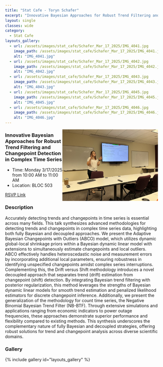 ```yaml
---
title: "Stat Cafe - Toryn Schafer"
excerpt: "Innovative Bayesian Approaches for Robust Trend Filtering and Changepoint Detection in Complex Time Series"
layout: single
classes: wide
category: 
  - Stat Cafe
layouts_gallery:
  - url: /assets/images/stat_cafe/Schafer_Mar_17_2025/IMG_4041.jpg
    image_path: /assets/images/stat_cafe/Schafer_Mar_17_2025/IMG_4041.jpg
    alt: "IMG_4041.jpg"
  - url: /assets/images/stat_cafe/Schafer_Mar_17_2025/IMG_4042.jpg
    image_path: /assets/images/stat_cafe/Schafer_Mar_17_2025/IMG_4042.jpg
    alt: "IMG_4042.jpg"
  - url: /assets/images/stat_cafe/Schafer_Mar_17_2025/IMG_4043.jpg
    image_path: /assets/images/stat_cafe/Schafer_Mar_17_2025/IMG_4043.jpg
    alt: "IMG_4043.jpg"
  - url: /assets/images/stat_cafe/Schafer_Mar_17_2025/IMG_4045.jpg
    image_path: /assets/images/stat_cafe/Schafer_Mar_17_2025/IMG_4045.jpg
    alt: "IMG_4045.jpg"
  - url: /assets/images/stat_cafe/Schafer_Mar_17_2025/IMG_4046.jpg
    image_path: /assets/images/stat_cafe/Schafer_Mar_17_2025/IMG_4046.jpg
    alt: "IMG_4046.jpg"
---
```



<img src="https://github.com/tamusgsa/tamusgsa.github.io/blob/master/assets/images/stat_cafe/Schafer_Mar_17_2025/IMG_4044.jpg?raw=true" alt="Header" width="315" style="float: right;"/> 


### Innovative Bayesian Approaches for Robust Trend Filtering and Changepoint Detection in Complex Time Series

- Time: Monday 3/17/2025 from 10:00 AM to 11:00 AM
- Location: BLOC 503


[RSVP Link](<https://urldefense.com/v3/__https://forms.gle/jexAqcQHGQ7HLY8B9__;!!KwNVnqRv!AaNG32ExbeQ3iAz9kRd1vqaofcPv_MWlNfJHge-dWqk7qlg9iPo7OlMy_uvrTpZYogVxlQLcxwCpWAYGlo4m4Q$>)

### Description
Accurately detecting trends and changepoints in time series is essential across many fields. This talk synthesizes advanced methodologies for detecting trends and changepoints in complex time series data, highlighting both fully Bayesian and decoupled approaches. We present the Adaptive Bayesian Changepoints with Outliers (ABCO) model, which utilizes dynamic global-local shrinkage priors within a Bayesian dynamic linear model with extensions to simultaneously estimate changepoints and local outliers. ABCO effectively handles heteroscedastic noise and measurement errors by incorporating additional local parameters, ensuring robustness in identifying unspecified changepoints amidst complex series interruptions. Complementing this, the Drift versus Shift methodology introduces a novel decoupled approach that separates trend (drift) estimation from changepoint (shift) detection. By integrating Bayesian trend filtering with posterior regularization, this method leverages the strengths of Bayesian dynamic linear models for smooth trend estimation and penalized likelihood estimators for discrete changepoint inference. Additionally, we present the generalization of the methodology for count time series, the Negative Binomial Bayesian Trend Filter (NB-BTF). Through extensive simulations and applications ranging from economic indicators to power outage frequencies, these approaches demonstrate superior performance and flexibility compared to existing methods. This synthesis underscores the complementary nature of fully Bayesian and decoupled strategies, offering robust solutions for trend and changepoint analysis across diverse scientific domains.

<!--
### Presentation
<iframe src="https://drive.google.com/file/d/1tN9MfS-UIcedYkMafjpg1VxsRcSM0t8T/preview" width="640" height="480" allow="autoplay"></iframe>
-->

<!--
### Recording
<iframe width="560" height="315" src="https://www.youtube.com/embed/Z1zhm0ouBis?si=x_jWa6QKNcCFhXZ2" title="YouTube video player" frameborder="0" allow="accelerometer; autoplay; clipboard-write; encrypted-media; gyroscope; picture-in-picture; web-share" referrerpolicy="strict-origin-when-cross-origin" allowfullscreen></iframe>
-->

### Gallery

{% include gallery id="layouts_gallery" %}

